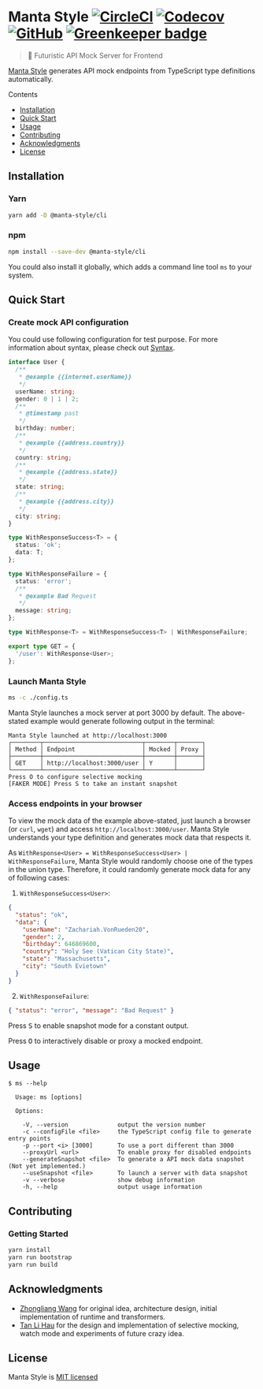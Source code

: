 # Manta Style [![CircleCI](https://img.shields.io/circleci/project/github/Cryrivers/manta-style.svg?style=flat-square)](https://circleci.com/gh/Cryrivers/manta-style) [![Codecov](https://img.shields.io/codecov/c/github/Cryrivers/manta-style.svg?style=flat-square)](https://codecov.io/gh/Cryrivers/manta-style/) [![GitHub](https://img.shields.io/github/license/Cryrivers/manta-style.svg?style=flat-square)](https://github.com/Cryrivers/manta-style/blob/master/LICENSE) [![Greenkeeper badge](https://badges.greenkeeper.io/Cryrivers/manta-style.svg?style=flat-square)](https://greenkeeper.io/)

> 🚀 Futuristic API Mock Server for Frontend

[Manta Style](https://github.com/Cryrivers/manta-style/issues/1) generates API mock endpoints from TypeScript type definitions automatically.

Contents
- [Installation](#installation)
- [Quick Start](#quick-start)
- [Usage](#usage)
- [Contributing](#contributing)
- [Acknowledgments](#acknowledgments)
- [License](#license)

## Installation

### Yarn

```sh
yarn add -D @manta-style/cli
```

### npm

```sh
npm install --save-dev @manta-style/cli
```

You could also install it globally, which adds a command line tool `ms` to your system.

## Quick Start

### Create mock API configuration

You could use following configuration for test purpose. For more information about syntax, please check out [Syntax](./documentation/syntax.md).

```ts
interface User {
  /**
   * @example {{internet.userName}}
   */
  userName: string;
  gender: 0 | 1 | 2;
  /**
   * @timestamp past
   */
  birthday: number;
  /**
   * @example {{address.country}}
   */
  country: string;
  /**
   * @example {{address.state}}
   */
  state: string;
  /**
   * @example {{address.city}}
   */
  city: string;
}

type WithResponseSuccess<T> = {
  status: 'ok';
  data: T;
};

type WithResponseFailure = {
  status: 'error';
  /**
   * @example Bad Request
   */
  message: string;
};

type WithResponse<T> = WithResponseSuccess<T> | WithResponseFailure;

export type GET = {
  '/user': WithResponse<User>;
};
```

### Launch Manta Style

```sh
ms -c ./config.ts
```

Manta Style launches a mock server at port 3000 by default. The above-stated example would generate following output in the terminal:

```
Manta Style launched at http://localhost:3000
┌────────┬────────────────────────────┬────────┬───────┐
│ Method │ Endpoint                   │ Mocked │ Proxy │
├────────┼────────────────────────────┼────────┼───────┤
│ GET    │ http://localhost:3000/user │ Y      │       │
└────────┴────────────────────────────┴────────┴───────┘
Press O to configure selective mocking
[FAKER MODE] Press S to take an instant snapshot
```

### Access endpoints in your browser

To view the mock data of the example above-stated, just launch a browser (or `curl`, `wget`) and access `http://localhost:3000/user`. Manta Style understands your type definition and generates mock data that respects it.

As `WithResponse<User> = WithResponseSuccess<User> | WithResponseFailure`, Manta Style would randomly choose one of the types in the union type. Therefore, it could randomly generate mock data for any of following cases:

1. `WithResponseSuccess<User>`:

```json
{
  "status": "ok",
  "data": {
    "userName": "Zachariah.VonRueden20",
    "gender": 2,
    "birthday": 646869600,
    "country": "Holy See (Vatican City State)",
    "state": "Massachusetts",
    "city": "South Evietown"
  }
}
```

2. `WithResponseFailure`:

```json
{ "status": "error", "message": "Bad Request" }
```

Press <kbd>S</kbd> to enable snapshot mode for a constant output.

Press <kbd>O</kbd> to interactively disable or proxy a mocked endpoint.

## Usage
```
$ ms --help

  Usage: ms [options]

  Options:

    -V, --version              output the version number
    -c --configFile <file>     the TypeScript config file to generate entry points
    -p --port <i> [3000]       To use a port different than 3000
    --proxyUrl <url>           To enable proxy for disabled endpoints
    --generateSnapshot <file>  To generate a API mock data snapshot (Not yet implemented.)
    --useSnapshot <file>       To launch a server with data snapshot
    -v --verbose               show debug information
    -h, --help                 output usage information
```

## Contributing

### Getting Started

```sh
yarn install
yarn run bootstrap
yarn run build
```

## Acknowledgments

- [Zhongliang Wang](https://github.com/Cryrivers) for original idea, architecture design, initial implementation of runtime and transformers.
- [Tan Li Hau](https://github.com/tanhauhau) for the design and implementation of selective mocking, watch mode and experiments of future crazy idea.

## License

Manta Style is [MIT licensed](https://github.com/Cryrivers/manta-style/blob/master/LICENSE)
